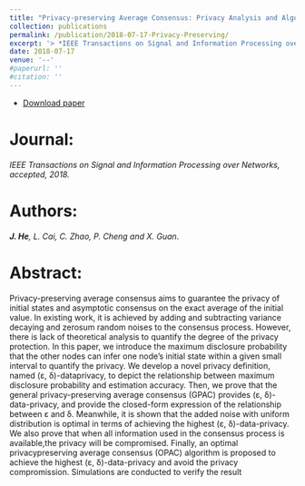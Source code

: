 ```yaml
---
title: "Privacy-preserving Average Consensus: Privacy Analysis and Algorithm Design."
collection: publications
permalink: /publication/2018-07-17-Privacy-Preserving/
excerpt: '> *IEEE Transactions on Signal and Information Processing over Networks, accepted, 2018.*<br>***J. He**, L. Cai, C. Zhao, P. Cheng and X. Guan*.'
date: 2018-07-17
venue: '--'
#paperurl: ''
#citation: ''
---
```

- [Download paper](https://arxiv.org/abs/1609.06368)

Journal:
===
*IEEE Transactions on Signal and Information Processing over Networks, accepted, 2018.*  

Authors: 
===
***J. He**, L. Cai, C. Zhao, P. Cheng and X. Guan*.

Abstract: 
===
Privacy-preserving average consensus aims to guarantee the privacy of initial states and asymptotic consensus on the exact average of the initial value. In existing work, it is achieved by adding and subtracting variance decaying and zerosum random noises to the consensus process. However, there is lack of theoretical analysis to quantify the degree of the privacy protection. In this paper, we introduce the maximum disclosure probability that the other nodes can infer one node’s initial state within a given small interval to quantify the privacy. We develop a novel privacy definition, named (ε, δ)-dataprivacy, to depict the relationship between maximum disclosure probability and estimation accuracy. Then, we prove that the general privacy-preserving average consensus (GPAC) provides (ε, δ)-data-privacy, and provide the closed-form expression of the relationship between ε and δ. Meanwhile, it is shown that the added noise with uniform distribution is optimal in terms of achieving the highest (ε, δ)-data-privacy. We also prove that when all information used in the consensus process is available,the privacy will be compromised. Finally, an optimal privacypreserving average consensus (OPAC) algorithm is proposed to achieve the highest (ε, δ)-data-privacy and avoid the privacy compromission. Simulations are conducted to verify the result
